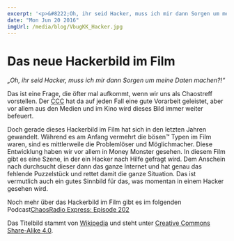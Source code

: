 ```yaml
---
excerpt: '<p>&#8222;Oh, ihr seid Hacker, muss ich mir dann Sorgen um meine Daten machen?!&#8220; Das ist eine Frage, die öfter mal aufkommt, wenn wir uns als Chaostreff vorstellen. Der CCC hat <a href="https://chaostreff-flensburg.de/2016/das-neue-hackerbild-im-film/" class="more-link">[&hellip;]</a></p>'
date: "Mon Jun 20 2016"
imgUrl: /media/blog/VbugKK_Hacker.jpg
---
```

# Das neue Hackerbild im Film

<p><em>&#8222;Oh, ihr seid Hacker, muss ich mir dann Sorgen um meine Daten machen?!&#8220;</em></p>
<p>Das ist eine Frage, die öfter mal aufkommt, wenn wir uns als Chaostreff vorstellen. Der <a href="http://ccc.de/">CCC</a> hat da auf jeden Fall eine gute Vorarbeit geleistet, aber vor allem aus den Medien und im Kino wird dieses Bild immer weiter befeuert.</p>
<p>Doch gerade dieses Hackerbild im Film hat sich in den letzten Jahren gewandelt. Während es am Anfang vermehrt die bösen™ Typen im Film waren, sind es mittlerweile die Problemlöser und Möglichmacher. Diese Entwicklung haben wir vor allem in Money Monster gesehen. In diesem Film gibt es eine Szene, in der ein Hacker nach Hilfe gefragt wird. Dem Anschein nach durchsucht dieser dann das ganze Internet und hat genau das fehlende Puzzelstück und rettet damit die ganze Situation. Das ist vermutlich auch ein gutes Sinnbild für das, was momentan in einem Hacker gesehen wird.</p>
<p>Noch mehr über das Hackerbild im Film gibt es im folgenden Podcast<a href="http://cre.fm/podlove/file/460/s/download/c/select-show/cre202-hackerfilme.m4a">ChaosRadio Express: Episode 202</a></p>
<p>Das Titelbild stammt von <a href="https://commons.wikimedia.org/wiki/File:VbugKK_Hacker.jpg">Wikipedia</a> und steht unter <a href="https://creativecommons.org/licenses/by-sa/4.0/deed.en">Creative Commons Share-Alike 4.0</a>.</p>

